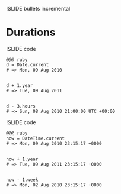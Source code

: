 !SLIDE bullets incremental
# Durations

!SLIDE code

    @@@ ruby
    d = Date.current
    # => Mon, 09 Aug 2010
    
    
    d + 1.year
    # => Tue, 09 Aug 2011
    
    
    d - 3.hours
    # => Sun, 08 Aug 2010 21:00:00 UTC +00:00
    
    
!SLIDE code

    @@@ ruby
    now = DateTime.current
    # => Mon, 09 Aug 2010 23:15:17 +0000
    
    
    now + 1.year
    # => Tue, 09 Aug 2011 23:15:17 +0000
    
    
    now - 1.week
    # => Mon, 02 Aug 2010 23:15:17 +0000